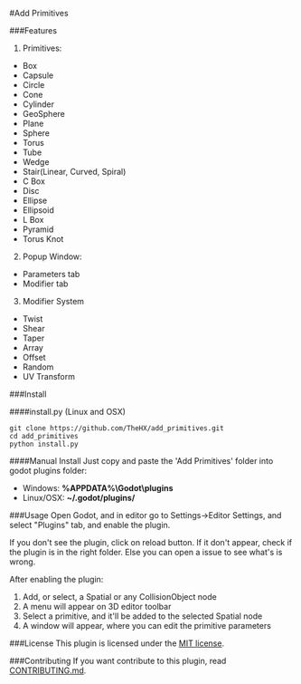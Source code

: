 #Add Primitives

###Features
1. Primitives:
  * Box
  * Capsule
  * Circle
  * Cone
  * Cylinder
  * GeoSphere
  * Plane
  * Sphere
  * Torus
  * Tube
  * Wedge
  * Stair(Linear, Curved, Spiral)
  * C Box
  * Disc
  * Ellipse
  * Ellipsoid
  * L Box
  * Pyramid
  * Torus Knot

2. Popup Window:
  * Parameters tab
  * Modifier tab

3. Modifier System
  * Twist
  * Shear
  * Taper
  * Array
  * Offset
  * Random
  * UV Transform

###Install

####install.py (Linux and OSX)
```
git clone https://github.com/TheHX/add_primitives.git
cd add_primitives
python install.py
```

####Manual Install
Just copy and paste the 'Add Primitives' folder into godot plugins folder:

* Windows: **%APPDATA%\Godot\plugins**
* Linux/OSX: **~/.godot/plugins/**

###Usage
Open Godot, and in editor go to Settings->Editor Settings, and select "Plugins" tab, and enable the plugin. 

If you don't see the plugin, click on reload button. If it don't appear, check if the plugin is in the 
right folder. Else you can open a issue to see what's is wrong.

After enabling the plugin:

1. Add, or select, a Spatial or any CollisionObject node
3. A menu will appear on 3D editor toolbar
4. Select a primitive, and it'll be added to the selected Spatial node
5. A window will appear, where you can edit the primitive parameters

###License
This plugin is licensed under the [MIT license](https://github.com/TheHX/add_primitives/blob/master/LICENSE.md).

###Contributing
If you want contribute to this plugin, read [CONTRIBUTING.md](https://github.com/TheHX/add_primitives/blob/master/CONTRIBUTING.md).
